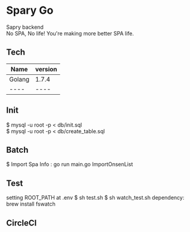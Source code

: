 # Spary Go
Sapry backend  
No SPA, No life! You're making more better SPA life.

## Tech
|  Name  |  version  |
| ---- | ---- |
| Golang | 1.7.4 | 
| ---- | ---- |

## Init
$ mysql -u root -p < db/init.sql  
$ mysql -u root -p < db/create_table.sql

## Batch
$ Import Spa Info : go run main.go ImportOnsenList

## Test
setting ROOT_PATH at .env
$ sh test.sh
$ sh watch_test.sh
dependency: brew install fswatch

## CircleCI
